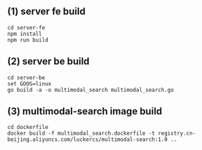 ## (1) server fe build

```shell
cd server-fe 
npm install
npm run build
```

## (2) server be build
```shell
cd server-be
set GOOS=linux
go build -a -o multimodal_search multimodal_search.go
```

## (3) multimodal-search image build
```shell
cd dockerfile
docker build -f multimodal_search.dockerfile -t registry.cn-beijing.aliyuncs.com/luckercs/multimodal-search:1.0 ..
```
